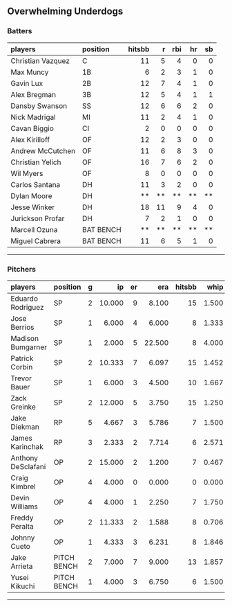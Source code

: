 ## Overwhelming Underdogs

### Batters

 
|players           |position  | hitsbb|  r| rbi| hr| sb| 
|:-----------------|:---------|------:|--:|---:|--:|--:| 
|Christian Vazquez |C         |     11|  5|   4|  0|  0| 
|Max Muncy         |1B        |      6|  2|   3|  1|  0| 
|Gavin Lux         |2B        |     12|  7|   4|  1|  0| 
|Alex Bregman      |3B        |     12|  5|   4|  1|  1| 
|Dansby Swanson    |SS        |     12|  6|   6|  2|  0| 
|Nick Madrigal     |MI        |     11|  2|   4|  1|  0| 
|Cavan Biggio      |CI        |      2|  0|   0|  0|  0| 
|Alex Kirilloff    |OF        |     12|  2|   3|  0|  0| 
|Andrew McCutchen  |OF        |     11|  6|   8|  3|  0| 
|Christian Yelich  |OF        |     16|  7|   6|  2|  0| 
|Wil Myers         |OF        |      8|  0|   0|  0|  0| 
|Carlos Santana    |DH        |     11|  3|   2|  0|  0| 
|Dylan Moore       |DH        |     **| **|  **| **| **| 
|Jesse Winker      |DH        |     18| 11|   9|  4|  0| 
|Jurickson Profar  |DH        |      7|  2|   1|  0|  0| 
|Marcell Ozuna     |BAT BENCH |     **| **|  **| **| **| 
|Miguel Cabrera    |BAT BENCH |     11|  6|   5|  1|  0| 


* * *

### Pitchers

 
|players            |position    |  g|     ip| er|    era| hitsbb|  whip| so|  w| sv| 
|:------------------|:-----------|--:|------:|--:|------:|------:|-----:|--:|--:|--:| 
|Eduardo Rodriguez  |SP          |  2| 10.000|  9|  8.100|     15| 1.500| 12|  0|  0| 
|Jose Berrios       |SP          |  1|  6.000|  4|  6.000|      8| 1.333|  4|  1|  0| 
|Madison Bumgarner  |SP          |  1|  2.000|  5| 22.500|      8| 4.000|  2|  0|  0| 
|Patrick Corbin     |SP          |  2| 10.333|  7|  6.097|     15| 1.452|  7|  0|  0| 
|Trevor Bauer       |SP          |  1|  6.000|  3|  4.500|     10| 1.667|  7|  0|  0| 
|Zack Greinke       |SP          |  2| 12.000|  5|  3.750|     15| 1.250|  5|  1|  0| 
|Jake Diekman       |RP          |  5|  4.667|  3|  5.786|      7| 1.500|  5|  0|  0| 
|James Karinchak    |RP          |  3|  2.333|  2|  7.714|      6| 2.571|  2|  0|  1| 
|Anthony DeSclafani |OP          |  2| 15.000|  2|  1.200|      7| 0.467| 12|  2|  0| 
|Craig Kimbrel      |OP          |  4|  4.000|  0|  0.000|      0| 0.000|  6|  0|  4| 
|Devin Williams     |OP          |  4|  4.000|  1|  2.250|      7| 1.750| 10|  1|  0| 
|Freddy Peralta     |OP          |  2| 11.333|  2|  1.588|      8| 0.706| 15|  1|  0| 
|Johnny Cueto       |OP          |  1|  4.333|  3|  6.231|      8| 1.846|  4|  0|  0| 
|Jake Arrieta       |PITCH BENCH |  2|  7.000|  7|  9.000|     13| 1.857|  7|  0|  0| 
|Yusei Kikuchi      |PITCH BENCH |  1|  4.000|  3|  6.750|      6| 1.500|  8|  0|  0| 


* * *


